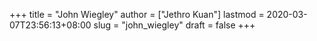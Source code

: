 +++
title = "John Wiegley"
author = ["Jethro Kuan"]
lastmod = 2020-03-07T23:56:13+08:00
slug = "john_wiegley"
draft = false
+++
